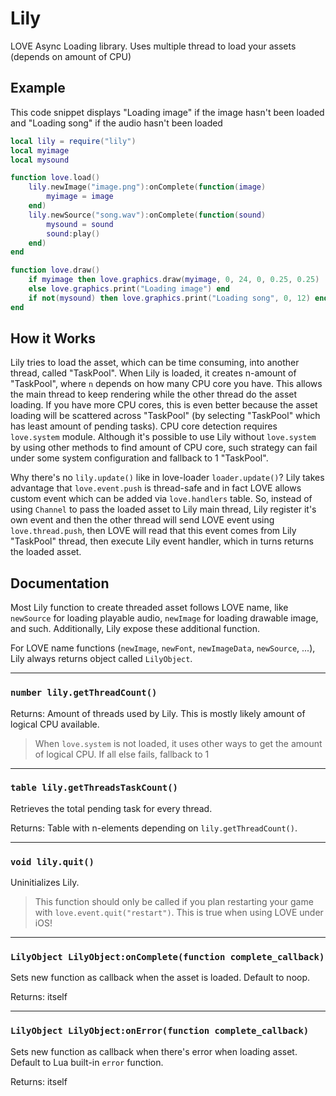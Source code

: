 Lily
====

LOVE Async Loading library. Uses multiple thread to load your assets (depends on amount of CPU)

Example
-------

This code snippet displays "Loading image" if the image hasn't been loaded and "Loading song" if the audio hasn't been loaded

```lua
local lily = require("lily")
local myimage
local mysound

function love.load()
	lily.newImage("image.png"):onComplete(function(image)
		myimage = image
	end)
	lily.newSource("song.wav"):onComplete(function(sound)
		mysound = sound
		sound:play()
	end)
end

function love.draw()
	if myimage then love.graphics.draw(myimage, 0, 24, 0, 0.25, 0.25)
	else love.graphics.print("Loading image") end
	if not(mysound) then love.graphics.print("Loading song", 0, 12) end
end
```

How it Works
------------

Lily tries to load the asset, which can be time consuming, into another thread, called "TaskPool". When Lily is loaded, it creates
n-amount of "TaskPool", where `n` depends on how many CPU core you have. This allows the main thread to keep rendering while the other
thread do the asset loading. If you have more CPU cores, this is even better because the asset loading will be scattered across "TaskPool"
(by selecting "TaskPool" which has least amount of pending tasks). CPU core detection requires `love.system` module. Although it's possible
to use Lily without `love.system` by using other methods to find amount of CPU core, such strategy can fail under some system configuration
and fallback to 1 "TaskPool".

Why there's no `lily.update()` like in love-loader `loader.update()`? Lily takes advantage that `love.event.push` is thread-safe and
in fact LOVE allows custom event which can be added via `love.handlers` table. So, instead of using `Channel` to pass the loaded asset
to Lily main thread, Lily register it's own event and then the other thread will send LOVE event using `love.thread.push`, then LOVE
will read that this event comes from Lily "TaskPool" thread, then execute Lily event handler, which in turns returns the loaded asset.

Documentation
-------------

Most Lily function to create threaded asset follows LOVE name, like `newSource` for loading playable audio, `newImage` for loading
drawable image, and such. Additionally, Lily expose these additional function.

For LOVE name functions (`newImage`, `newFont`, `newImageData`, `newSource`, ...), Lily always returns object called `LilyObject`.

*************************************************

### `number lily.getThreadCount()`

Returns: Amount of threads used by Lily. This is mostly likely amount of logical CPU available.

> When `love.system` is not loaded, it uses other ways to get the amount of logical CPU. If all else fails, fallback to 1

*************************************************

### `table lily.getThreadsTaskCount()`

Retrieves the total pending task for every thread.

Returns: Table with n-elements depending on `lily.getThreadCount()`.

*************************************************

### `void lily.quit()`

Uninitializes Lily.

> This function should only be called if you plan restarting your game with `love.event.quit("restart")`. This is true when using LOVE under iOS!

*************************************************

### `LilyObject LilyObject:onComplete(function complete_callback)`

Sets new function as callback when the asset is loaded. Default to noop.

Returns: itself

*************************************************

### `LilyObject LilyObject:onError(function complete_callback)`

Sets new function as callback when there's error when loading asset. Default to Lua built-in `error` function.

Returns: itself
